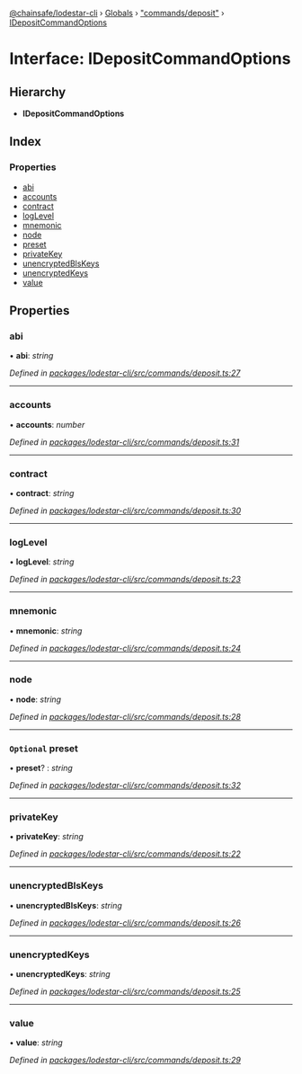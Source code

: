 [@chainsafe/lodestar-cli](../README.md) › [Globals](../globals.md) › ["commands/deposit"](../modules/_commands_deposit_.md) › [IDepositCommandOptions](_commands_deposit_.idepositcommandoptions.md)

# Interface: IDepositCommandOptions

## Hierarchy

* **IDepositCommandOptions**

## Index

### Properties

* [abi](_commands_deposit_.idepositcommandoptions.md#abi)
* [accounts](_commands_deposit_.idepositcommandoptions.md#accounts)
* [contract](_commands_deposit_.idepositcommandoptions.md#contract)
* [logLevel](_commands_deposit_.idepositcommandoptions.md#loglevel)
* [mnemonic](_commands_deposit_.idepositcommandoptions.md#mnemonic)
* [node](_commands_deposit_.idepositcommandoptions.md#node)
* [preset](_commands_deposit_.idepositcommandoptions.md#optional-preset)
* [privateKey](_commands_deposit_.idepositcommandoptions.md#privatekey)
* [unencryptedBlsKeys](_commands_deposit_.idepositcommandoptions.md#unencryptedblskeys)
* [unencryptedKeys](_commands_deposit_.idepositcommandoptions.md#unencryptedkeys)
* [value](_commands_deposit_.idepositcommandoptions.md#value)

## Properties

###  abi

• **abi**: *string*

*Defined in [packages/lodestar-cli/src/commands/deposit.ts:27](https://github.com/ChainSafe/lodestar/blob/53533586a/packages/lodestar-cli/src/commands/deposit.ts#L27)*

___

###  accounts

• **accounts**: *number*

*Defined in [packages/lodestar-cli/src/commands/deposit.ts:31](https://github.com/ChainSafe/lodestar/blob/53533586a/packages/lodestar-cli/src/commands/deposit.ts#L31)*

___

###  contract

• **contract**: *string*

*Defined in [packages/lodestar-cli/src/commands/deposit.ts:30](https://github.com/ChainSafe/lodestar/blob/53533586a/packages/lodestar-cli/src/commands/deposit.ts#L30)*

___

###  logLevel

• **logLevel**: *string*

*Defined in [packages/lodestar-cli/src/commands/deposit.ts:23](https://github.com/ChainSafe/lodestar/blob/53533586a/packages/lodestar-cli/src/commands/deposit.ts#L23)*

___

###  mnemonic

• **mnemonic**: *string*

*Defined in [packages/lodestar-cli/src/commands/deposit.ts:24](https://github.com/ChainSafe/lodestar/blob/53533586a/packages/lodestar-cli/src/commands/deposit.ts#L24)*

___

###  node

• **node**: *string*

*Defined in [packages/lodestar-cli/src/commands/deposit.ts:28](https://github.com/ChainSafe/lodestar/blob/53533586a/packages/lodestar-cli/src/commands/deposit.ts#L28)*

___

### `Optional` preset

• **preset**? : *string*

*Defined in [packages/lodestar-cli/src/commands/deposit.ts:32](https://github.com/ChainSafe/lodestar/blob/53533586a/packages/lodestar-cli/src/commands/deposit.ts#L32)*

___

###  privateKey

• **privateKey**: *string*

*Defined in [packages/lodestar-cli/src/commands/deposit.ts:22](https://github.com/ChainSafe/lodestar/blob/53533586a/packages/lodestar-cli/src/commands/deposit.ts#L22)*

___

###  unencryptedBlsKeys

• **unencryptedBlsKeys**: *string*

*Defined in [packages/lodestar-cli/src/commands/deposit.ts:26](https://github.com/ChainSafe/lodestar/blob/53533586a/packages/lodestar-cli/src/commands/deposit.ts#L26)*

___

###  unencryptedKeys

• **unencryptedKeys**: *string*

*Defined in [packages/lodestar-cli/src/commands/deposit.ts:25](https://github.com/ChainSafe/lodestar/blob/53533586a/packages/lodestar-cli/src/commands/deposit.ts#L25)*

___

###  value

• **value**: *string*

*Defined in [packages/lodestar-cli/src/commands/deposit.ts:29](https://github.com/ChainSafe/lodestar/blob/53533586a/packages/lodestar-cli/src/commands/deposit.ts#L29)*
